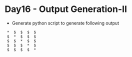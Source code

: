 # Day16 - Output Generation-II

- Generate python script to generate following output

```
 *  $  $  $  $ 
 $  *  $  $  $ 
 $  $  *  $  $
 $  $  $  *  $
 $  $  $  $  * 
```